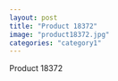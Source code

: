 ```yaml
---
layout: post
title: "Product 18372"
image: "product18372.jpg"
categories: "category1"
---
```

Product 18372
